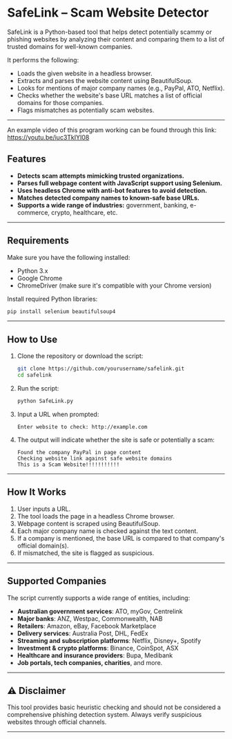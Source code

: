 # SafeLink – Scam Website Detector

SafeLink is a Python-based tool that helps detect potentially scammy or phishing websites by analyzing their content and comparing them to a list of trusted domains for well-known companies.

It performs the following:
- Loads the given website in a headless browser.
- Extracts and parses the website content using BeautifulSoup.
- Looks for mentions of major company names (e.g., PayPal, ATO, Netflix).
- Checks whether the website's base URL matches a list of official domains for those companies.
- Flags mismatches as potentially scam websites.

---

An example video of this program working can be found through this link:
https://youtu.be/iuc3TkIYI08

## Features

-  **Detects scam attempts mimicking trusted organizations.**
-  **Parses full webpage content with JavaScript support using Selenium.**
-  **Uses headless Chrome with anti-bot features to avoid detection.**
-  **Matches detected company names to known-safe base URLs.**
-  **Supports a wide range of industries:** government, banking, e-commerce, crypto, healthcare, etc.

---

## Requirements

Make sure you have the following installed:

- Python 3.x
- Google Chrome
- ChromeDriver (make sure it's compatible with your Chrome version)

Install required Python libraries:

```bash
pip install selenium beautifulsoup4
```

---

## How to Use

1. Clone the repository or download the script:

    ```bash
    git clone https://github.com/yourusername/safelink.git
    cd safelink
    ```

2. Run the script:

    ```bash
    python SafeLink.py
    ```

3. Input a URL when prompted:

    ```
    Enter website to check: http://example.com
    ```

4. The output will indicate whether the site is safe or potentially a scam:

    ```
    Found the company PayPal in page content
    Checking website link against safe website domains
    This is a Scam Website!!!!!!!!!!!
    ```

---

## How It Works

1. User inputs a URL.
2. The tool loads the page in a headless Chrome browser.
3. Webpage content is scraped using BeautifulSoup.
4. Each major company name is checked against the text content.
5. If a company is mentioned, the base URL is compared to that company's official domain(s).
6. If mismatched, the site is flagged as suspicious.

---

## Supported Companies

The script currently supports a wide range of entities, including:

- **Australian government services**: ATO, myGov, Centrelink
- **Major banks**: ANZ, Westpac, Commonwealth, NAB
- **Retailers**: Amazon, eBay, Facebook Marketplace
- **Delivery services**: Australia Post, DHL, FedEx
- **Streaming and subscription platforms**: Netflix, Disney+, Spotify
- **Investment & crypto platforms**: Binance, CoinSpot, ASX
- **Healthcare and insurance providers**: Bupa, Medibank
- **Job portals, tech companies, charities**, and more.

---

## ⚠️ Disclaimer

This tool provides basic heuristic checking and should not be considered a comprehensive phishing detection system. Always verify suspicious websites through official channels.

---

